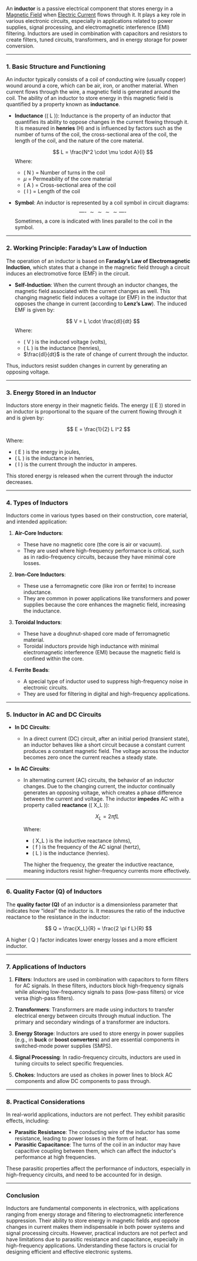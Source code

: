 An **inductor** is a passive electrical component that stores energy in a [Magnetic Field](../Magnetic%20Field.md) when [Electric Current](../Current/Electric%20Current.md) flows through it. It plays a key role in various electronic circuits, especially in applications related to power supplies, signal processing, and electromagnetic interference (EMI) filtering. Inductors are used in combination with capacitors and resistors to create filters, tuned circuits, transformers, and in energy storage for power conversion.

---

### **1. Basic Structure and Functioning**

An inductor typically consists of a coil of conducting wire (usually copper) wound around a core, which can be air, iron, or another material. When current flows through the wire, a magnetic field is generated around the coil. The ability of an inductor to store energy in this magnetic field is quantified by a property known as **inductance**.

- **Inductance** (\( L \)): Inductance is the property of an inductor that quantifies its ability to oppose changes in the current flowing through it. It is measured in **henries** (H) and is influenced by factors such as the number of turns of the coil, the cross-sectional area of the coil, the length of the coil, and the nature of the core material.

  $$
  L = \frac{N^2 \cdot \mu \cdot A}{l}
  $$
  Where:
  - \( N \) = Number of turns in the coil
  - $\mu$ = Permeability of the core material
  - \( A \) = Cross-sectional area of the coil
  - \( l \) = Length of the coil

- **Symbol**: An inductor is represented by a coil symbol in circuit diagrams:
  $$
  \text{---- } \sim \sim \sim \sim \text{----}
  $$
  Sometimes, a core is indicated with lines parallel to the coil in the symbol.

---

### **2. Working Principle: Faraday’s Law of Induction**

The operation of an inductor is based on **Faraday’s Law of Electromagnetic Induction**, which states that a change in the magnetic field through a circuit induces an electromotive force (EMF) in the circuit.

- **Self-Induction**: When the current through an inductor changes, the magnetic field associated with the current changes as well. This changing magnetic field induces a voltage (or EMF) in the inductor that opposes the change in current (according to **Lenz’s Law**). The induced EMF is given by:

  $$
  V = L \cdot \frac{dI}{dt}
  $$
  Where:
  - \( V \) is the induced voltage (volts),
  - \( L \) is the inductance (henries),
  - $\frac{dI}{dt}$ is the rate of change of current through the inductor.

Thus, inductors resist sudden changes in current by generating an opposing voltage.

---

### **3. Energy Stored in an Inductor**

Inductors store energy in their magnetic fields. The energy (\( E \)) stored in an inductor is proportional to the square of the current flowing through it and is given by:

$$
E = \frac{1}{2} L I^2
$$

Where:
- \( E \) is the energy in joules,
- \( L \) is the inductance in henries,
- \( I \) is the current through the inductor in amperes.

This stored energy is released when the current through the inductor decreases.

---

### **4. Types of Inductors**

Inductors come in various types based on their construction, core material, and intended application:

1. **Air-Core Inductors**: 
   - These have no magnetic core (the core is air or vacuum).
   - They are used where high-frequency performance is critical, such as in radio-frequency circuits, because they have minimal core losses.

2. **Iron-Core Inductors**:
   - These use a ferromagnetic core (like iron or ferrite) to increase inductance.
   - They are common in power applications like transformers and power supplies because the core enhances the magnetic field, increasing the inductance.

3. **Toroidal Inductors**:
   - These have a doughnut-shaped core made of ferromagnetic material.
   - Toroidal inductors provide high inductance with minimal electromagnetic interference (EMI) because the magnetic field is confined within the core.

4. **Ferrite Beads**:
   - A special type of inductor used to suppress high-frequency noise in electronic circuits.
   - They are used for filtering in digital and high-frequency applications.

---

### **5. Inductor in AC and DC Circuits**

- **In DC Circuits**:
  - In a direct current (DC) circuit, after an initial period (transient state), an inductor behaves like a short circuit because a constant current produces a constant magnetic field. The voltage across the inductor becomes zero once the current reaches a steady state.

- **In AC Circuits**:
  - In alternating current (AC) circuits, the behavior of an inductor changes. Due to the changing current, the inductor continually generates an opposing voltage, which creates a phase difference between the current and voltage. The inductor **impedes** AC with a property called **reactance** (\( X_L \)):

    $$
    X_L = 2\pi f L
    $$

    Where:
    - \( X_L \) is the inductive reactance (ohms),
    - \( f \) is the frequency of the AC signal (hertz),
    - \( L \) is the inductance (henries).

    The higher the frequency, the greater the inductive reactance, meaning inductors resist higher-frequency currents more effectively.

---

### **6. Quality Factor (Q) of Inductors**

The **quality factor (Q)** of an inductor is a dimensionless parameter that indicates how “ideal” the inductor is. It measures the ratio of the inductive reactance to the resistance in the inductor:

$$
Q = \frac{X_L}{R} = \frac{2 \pi f L}{R}
$$

A higher \( Q \) factor indicates lower energy losses and a more efficient inductor.

---

### **7. Applications of Inductors**

1. **Filters**: Inductors are used in combination with capacitors to form filters for AC signals. In these filters, inductors block high-frequency signals while allowing low-frequency signals to pass (low-pass filters) or vice versa (high-pass filters).

2. **Transformers**: Transformers are made using inductors to transfer electrical energy between circuits through mutual induction. The primary and secondary windings of a transformer are inductors.

3. **Energy Storage**: Inductors are used to store energy in power supplies (e.g., in **buck** or **boost converters**) and are essential components in switched-mode power supplies (SMPS).

4. **Signal Processing**: In radio-frequency circuits, inductors are used in tuning circuits to select specific frequencies.

5. **Chokes**: Inductors are used as chokes in power lines to block AC components and allow DC components to pass through.

---

### **8. Practical Considerations**

In real-world applications, inductors are not perfect. They exhibit parasitic effects, including:

- **Parasitic Resistance**: The conducting wire of the inductor has some resistance, leading to power losses in the form of heat.
- **Parasitic Capacitance**: The turns of the coil in an inductor may have capacitive coupling between them, which can affect the inductor's performance at high frequencies.

These parasitic properties affect the performance of inductors, especially in high-frequency circuits, and need to be accounted for in design.

---

### **Conclusion**

Inductors are fundamental components in electronics, with applications ranging from energy storage and filtering to electromagnetic interference suppression. Their ability to store energy in magnetic fields and oppose changes in current makes them indispensable in both power systems and signal processing circuits. However, practical inductors are not perfect and have limitations due to parasitic resistance and capacitance, especially in high-frequency applications. Understanding these factors is crucial for designing efficient and effective electronic systems.